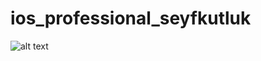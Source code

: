 # ios_professional_seyfkutluk

![alt text](https://github.com/seyfkutluk/ios_professional_seyfkutluk/blob/main/wikipediaImage.png?raw=true)
